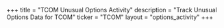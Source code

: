 +++
title = "TCOM Unusual Options Activity"
description = "Track Unusual Options Data for TCOM"
ticker = "TCOM"
layout = "options_activity"
+++

